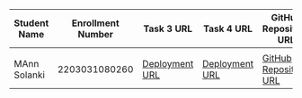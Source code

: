 | Student Name | Enrollment Number | Task 3 URL | Task 4 URL  | GitHub Repository URL |
|---|---|---|---|---|
|   |   |  |  |
|MAnn Solanki|2203031080260|[Deployment URL](https://mann-projects.netlify.app/counter)|[Deployment URL](https://mann-projects.netlify.app/calculator)|[GitHub Repository URL](https://github.com/HarmonyHacker/javascript_projects)|